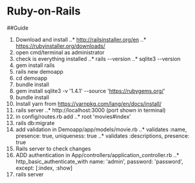 # Ruby-on-Rails

##Guide

1. Download and install
..* http://railsinstaller.org/en
..* https://rubyinstaller.org/downloads/
2. open cmd/terminal as administrator
3. check is everything installed
..* rails --version
..* sqlite3 --version
6. gem install rails
7. rails new demoapp
8. cd demoapp
9. bundle install
10. gem install sqlite3 -v '1.4.1' --source 'https://rubygems.org/'
11. bundle install
12. Install yarn from  https://yarnpkg.com/lang/en/docs/install/
13. rails server
..* http://localhost:3000 (port shown in terminal)
15. in config/routes.rb add
..* root 'movies#index'
17. rails db:migrate
18. add validation in Demoapp/app/models/movie.rb
..* validates :name, presence: true, uniqueness: true
..* validates :descriptions, presence: true
21. Rails server to check changes
22. ADD authentication in App/controllers/application_controller.rb
..* http_basic_authenticate_with name: 'admin', password: 'password', except: [:index, :show]
24. rails server

